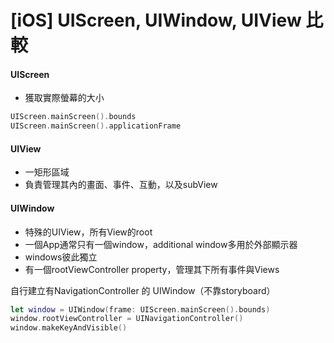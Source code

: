 # [iOS] UIScreen, UIWindow, UIView 比較

#### UIScreen

- 獲取實際螢幕的大小

```swift
UIScreen.mainScreen().bounds
UIScreen.mainScreen().applicationFrame
```

#### UIView

- 一矩形區域
- 負責管理其內的畫面、事件、互動，以及subView

#### UIWindow

- 特殊的UIView，所有View的root
- 一個App通常只有一個window，additional window多用於外部顯示器
- windows彼此獨立
- 有一個rootViewController property，管理其下所有事件與Views

自行建立有NavigationController 的 UIWindow（不靠storyboard）

```swift
let window = UIWindow(frame: UIScreen.mainScreen().bounds)
window.rootViewController = UINavigationController()
window.makeKeyAndVisible()
```
